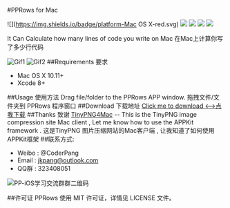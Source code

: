 #PPRows for Mac

![](https://img.shields.io/badge/platform-Mac OS X-red.svg)   ![](https://img.shields.io/badge/language-Objective--C-orange.svg)  ![](https://img.shields.io/badge/version-1.0.0-blue.svg) ![](https://img.shields.io/badge/license-MIT%20License-brightgreen.svg)  [![](https://img.shields.io/badge/weibo-%40CoderPang-yellow.svg)](http://weibo.com/5743737098/profile?rightmod=1&wvr=6&mod=personinfo&is_all=1)

It Can Calculate how many lines of code you write on Mac 
在Mac上计算你写了多少行代码

![Gif1](https://github.com/jkpang/PPRows/blob/master/source/Gif1.gif)
![Gif2](https://github.com/jkpang/PPRows/blob/master/source/Gif2.gif)
##Requirements 要求
* Mac OS X 10.11+
* Xcode 8+

##Usage 使用方法
Drag file/folder to the PPRows APP window.
拖拽文件/文件夹到 PPRows 程序窗口
##Download 下载地址
[Click me to download <-->点我下载](https://github.com/jkpang/PPRows/releases)
##Thanks 致谢
[TinyPNG4Mac](https://github.com/kyleduo/TinyPNG4Mac) -- This is the TinyPNG image compression site Mac client , Let me know how to use the APPKit framework . 这是TinyPNG 图片压缩网站的Mac客户端 , 让我知道了如何使用APPKit框架
##联系方式:
* Weibo : @CoderPang
* Email : jkpang@outlook.com
* QQ群 : 323408051

![PP-iOS学习交流群群二维码](https://github.com/jkpang/PPCounter/blob/master/PP-iOS%E5%AD%A6%E4%B9%A0%E4%BA%A4%E6%B5%81%E7%BE%A4%E7%BE%A4%E4%BA%8C%E7%BB%B4%E7%A0%81.png)

##许可证
PPRows 使用 MIT 许可证，详情见 LICENSE 文件。

